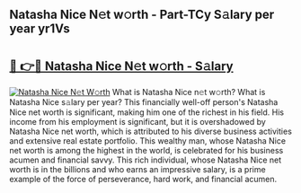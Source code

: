 ## Natasha Nice N𝚎t w𝚘rth - Part-TCy S𝚊lary per year yr1Vs

# <h2><a href="http://gc4dle.nevu.top/?p=Natasha+Nice">🔗 👉🔴 Natasha Nice N𝚎t w𝚘rth - S𝚊lary</a></h2>

[![Natasha Nice N𝚎t W𝚘rth](https://i.imgur.com/Oavwk0R.jpeg)](http://gc4dle.nevu.top/?p=Natasha+Nice)
What is Natasha Nice n𝚎t w𝚘rth? What is Natasha Nice s𝚊lary per year?
This financially well-off person's Natasha Nice net worth is significant, making him one of the richest in his field. His income from his employment is significant, but it is overshadowed by Natasha Nice net worth, which is attributed to his diverse business activities and extensive real estate portfolio. This wealthy man, whose Natasha Nice net worth is among the highest in the world, is celebrated for his business acumen and financial savvy. This rich individual, whose Natasha Nice net worth is in the billions and who earns an impressive salary, is a prime example of the force of perseverance, hard work, and financial acumen.
